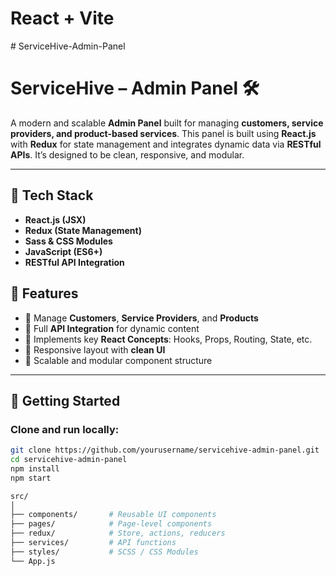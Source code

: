 # React + Vite
#   S e r v i c e H i v e - A d m i n - P a n e l 
# ServiceHive – Admin Panel 🛠️


A modern and scalable **Admin Panel** built for managing **customers, service providers, and product-based services**. This panel is built using **React.js** with **Redux** for state management and integrates dynamic data via **RESTful APIs**. It’s designed to be clean, responsive, and modular.


---

## 🔧 Tech Stack

- **React.js (JSX)**
- **Redux (State Management)**
- **Sass & CSS Modules**
- **JavaScript (ES6+)**
- **RESTful API Integration**

## 📌 Features

- 🔹 Manage **Customers**, **Service Providers**, and **Products**
- 🔹 Full **API Integration** for dynamic content
- 🔹 Implements key **React Concepts**: Hooks, Props, Routing, State, etc.
- 🔹 Responsive layout with **clean UI**
- 🔹 Scalable and modular component structure

---

## 🚀 Getting Started

### Clone and run locally:

```bash
git clone https://github.com/yourusername/servicehive-admin-panel.git
cd servicehive-admin-panel
npm install
npm start

 src/
│
├── components/       # Reusable UI components
├── pages/            # Page-level components
├── redux/            # Store, actions, reducers
├── services/         # API functions
├── styles/           # SCSS / CSS Modules
└── App.js

 
